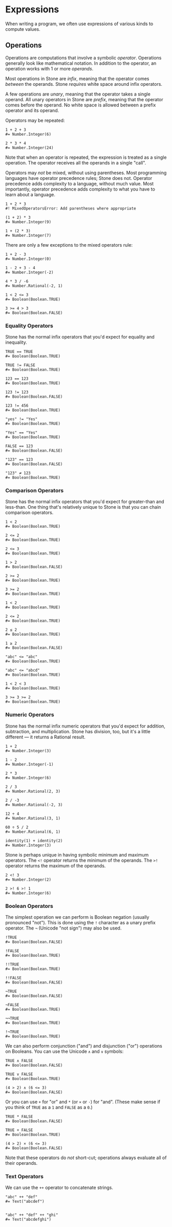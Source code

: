 Expressions
===========

When writing a program, we often use expressions of various kinds to compute values.


Operations
----------

Operations are computations that involve a symbolic _operator_.
Operations generally look like mathematical notation.
In addition to the operator, an operation works with 1 or more _operands_.

Most operations in Stone are _infix_, meaning that the operator comes _between_ the operands.
Stone *requires* white space around infix operators.

A few operations are _unary_, meaning that the operator takes a single operand.
All unary operators in Stone are _prefix_, meaning that the operator comes before the operand.
No white space is allowed between a prefix operator and its operand.

Operators may be repeated:

~~~ stone
1 + 2 + 3
#= Number.Integer(6)

2 * 3 * 4
#= Number.Integer(24)
~~~

Note that when an operator is repeated, the expression is treated as a single operation.
The operator receives all the operands in a single "call".

Operators may *not* be mixed, without using parentheses.
Most programming languages have operator precedence rules; Stone does not.
Operator precedence adds complexity to a language, without much value.
Most importantly, operator precedence adds complexity to what you have to learn about a language.

~~~ stone
1 + 2 * 3
#! MixedOperatorsError: Add parentheses where appropriate

(1 + 2) * 3
#= Number.Integer(9)

1 + (2 * 3)
#= Number.Integer(7)
~~~

There are only a few exceptions to the mixed operators rule:

~~~ stone
1 + 2 - 3
#= Number.Integer(0)

1 - 2 + 3 - 4
#= Number.Integer(-2)

4 * 3 / -6
#= Number.Rational(-2, 1)

1 < 2 <= 3
#= Boolean(Boolean.TRUE)

3 >= 4 > 3
#= Boolean(Boolean.FALSE)
~~~


### Equality Operators

Stone has the normal infix operators that you'd expect for equality and inequality.

~~~ stone
TRUE == TRUE
#= Boolean(Boolean.TRUE)

TRUE != FALSE
#= Boolean(Boolean.TRUE)

123 == 123
#= Boolean(Boolean.TRUE)

123 != 123
#= Boolean(Boolean.FALSE)

123 != 456
#= Boolean(Boolean.TRUE)

"yes" != "Yes"
#= Boolean(Boolean.TRUE)

"Yes" == "Yes"
#= Boolean(Boolean.TRUE)

FALSE == 123
#= Boolean(Boolean.FALSE)

"123" == 123
#= Boolean(Boolean.FALSE)

"123" ≠ 123
#= Boolean(Boolean.TRUE)
~~~


### Comparison Operators

Stone has the normal infix operators that you'd expect for greater-than and less-than.
One thing that's relatively unique to Stone is that you can chain comparison operators.

~~~ stone
1 < 2
#= Boolean(Boolean.TRUE)

2 <= 2
#= Boolean(Boolean.TRUE)

2 <= 3
#= Boolean(Boolean.TRUE)

1 > 2
#= Boolean(Boolean.FALSE)

2 >= 2
#= Boolean(Boolean.TRUE)

3 >= 2
#= Boolean(Boolean.TRUE)

1 < 2
#= Boolean(Boolean.TRUE)

2 <= 2
#= Boolean(Boolean.TRUE)

2 ≤ 2
#= Boolean(Boolean.TRUE)

1 ≥ 2
#= Boolean(Boolean.FALSE)

"abc" <= "abc"
#= Boolean(Boolean.TRUE)

"abc" <= "abcd"
#= Boolean(Boolean.TRUE)

1 < 2 < 3
#= Boolean(Boolean.TRUE)

3 >= 3 >= 2
#= Boolean(Boolean.TRUE)
~~~


### Numeric Operators

Stone has the normal infix numeric operators that you'd expect for addition, subtraction, and multiplication.
Stone has division, too, but it's a little different — it returns a Rational result.

~~~ stone
1 + 2
#= Number.Integer(3)

1 - 2
#= Number.Integer(-1)

2 * 3
#= Number.Integer(6)

2 / 3
#= Number.Rational(2, 3)

2 / -3
#= Number.Rational(-2, 3)

12 ÷ 4
#= Number.Rational(3, 1)

60 ÷ 5 / 2
#= Number.Rational(6, 1)

identity(1) + identity(2)
#= Number.Integer(3)
~~~

Stone is perhaps unique in having symbolic minimum and maximum operators.
The `<!` operator returns the minimum of the operands.
The `>!` operator returns the maximum of the operands.

~~~ stone
2 <! 3
#= Number.Integer(2)

2 >! 6 >! 1
#= Number.Integer(6)
~~~


### Boolean Operators

The simplest operation we can perform is Boolean negation (usually pronounced "not").
This is done using the `!` character as a unary prefix operator.
The `¬` (Unicode "not sign") may also be used.

~~~ stone
!TRUE
#= Boolean(Boolean.FALSE)

!FALSE
#= Boolean(Boolean.TRUE)

!!TRUE
#= Boolean(Boolean.TRUE)

!!FALSE
#= Boolean(Boolean.FALSE)

¬TRUE
#= Boolean(Boolean.FALSE)

¬FALSE
#= Boolean(Boolean.TRUE)

¬¬TRUE
#= Boolean(Boolean.TRUE)

!¬TRUE
#= Boolean(Boolean.TRUE)
~~~

We can also perform conjunction ("and") and disjunction ("or") operations on Booleans.
You can use the Unicode `∧` and `∨` symbols:

~~~ stone
TRUE ∧ FALSE
#= Boolean(Boolean.FALSE)

TRUE ∨ FALSE
#= Boolean(Boolean.TRUE)

(4 > 2) ∧ (6 <= 3)
#= Boolean(Boolean.FALSE)
~~~

Or you can use `+` for "or" and `*` (or `×` or `·`) for "and".
(These make sense if you think of `TRUE` as a `1` and `FALSE` as a `0`.)

~~~ stone
TRUE * FALSE
#= Boolean(Boolean.FALSE)

TRUE + FALSE
#= Boolean(Boolean.TRUE)

(4 > 2) × (6 <= 3)
#= Boolean(Boolean.FALSE)
~~~

Note that these operators do *not* short-cut; operations always evaluate all of their operands.


### Text Operators

We can use the `++` operator to concatenate strings.

~~~ stone
"abc" ++ "def"
#= Text("abcdef")


"abc" ++ "def" ++ "ghi"
#= Text("abcdefghi")
~~~
